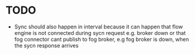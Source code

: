 # TODO
- Sync should also happen in interval because it can happen that flow engine is not connected during sycn request e.g. broker down or that fog connector cant publish to fog broker, e.g fog broker is down, when the sycn response arrives